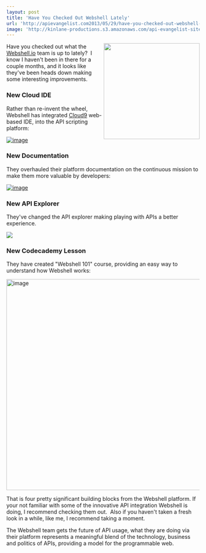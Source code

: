 ```yaml
---
layout: post
title: 'Have You Checked Out Webshell Lately'
url: 'http://apievangelist.com2013/05/29/have-you-checked-out-webshell-lately/'
image: 'http://kinlane-productions.s3.amazonaws.com/api-evangelist-site/blog/webshell-logo.jpeg'
---
```



<p>
     <a href="http://webshell.io/" target="_blank"><img src="https://s3.amazonaws.com/kinlane-productions/api-evangelist/webshell/webshell-logo.jpg"  width="250" align="right" /></a>
</p>
<p>
     Have you checked out what the <a title="Webshell.io" href="http://webshell.io/">Webshell.io</a> team is up to lately?  I know I haven't been in there for a couple months, and it looks like they've been heads down making some interesting improvements.
</p>
<h3>
     New Cloud IDE
</h3>
<p>
     Rather than re-invent the wheel, Webshell has integrated <a title="Cloud9" href="https://c9.io/">Cloud9</a> web-based IDE, into the API scripting platform:
</p>
<p>
     <a href="ttps://s3.amazonaws.com/kinlane-productions/api-evangelist/webshell/webshell-update-1.png" target="_blank"><img src="https://s3.amazonaws.com/kinlane-productions/api-evangelist/webshell/webshell-update-1.png" alt="image" /></a>
</p>
<h3>
     New Documentation
</h3>
<p>
     They overhauled their platform documentation on the continuous mission to make them more valuable by developers:
</p>
<p>
     <a href="https://s3.amazonaws.com/kinlane-productions/api-evangelist/webshell/webshell-update-2.png" target="_blank"><img src="https://s3.amazonaws.com/kinlane-productions/api-evangelist/webshell/webshell-update-2.png" alt="image" /></a>
</p>
<h3>
     New API Explorer
</h3>
<p>
     They've changed the API explorer making playing with APIs a better experience.
</p>
<p>
     <a href="https://s3.amazonaws.com/kinlane-productions/api-evangelist/webshell/webshell-update-3.png" target="_blank"><img src="https://s3.amazonaws.com/kinlane-productions/api-evangelist/webshell/webshell-update-3.png"  /></a>
</p>
<h3>
     New Codecademy Lesson
</h3>
<p>
     They have created "Webshell 101" course, providing an easy way to understand how Webshell works:<br />
     <a href="http://7za.r.mailjet.com/redirect/0v8nhcjr7rysybw5poob6n/www.codecademy.com/courses/web-beginner-en-Gux11/0/1" target="_blank"></a>
</p>
<p>
     <a href="https://s3.amazonaws.com/kinlane-productions/api-evangelist/webshell/webshell-update-1.png" target="_blank"><img src="https://s3.amazonaws.com/kinlane-productions/api-evangelist/webshell/webshell-update-1.png" alt="image" width="550" /></a>
</p>
<p>
     That is four pretty significant building blocks from the Webshell platform. If your not familiar with some of the innovative API integration Webshell is doing, I recommend checking them out.  Also if you haven't taken a fresh look in a while, like me, I recommend taking a moment.
</p>
<p>
     The Webshell team gets the future of API usage, what they are doing via their platform represents a meaningful blend of the technology, business and politics of APIs, providing a model for the programmable web.
</p>
